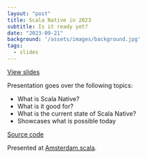 ```yaml
---
layout: "post"
title: Scala Native in 2023
subtitle: Is it ready yet?
date: "2023-09-21"
background: '/assets/images/background.jpg'
tags: 
  - slides
---
```


<a class="btn btn-primary" href="https://lavrovorg.notion.site/Scala-Native-in-2023-cf3667e327e34fdf879e5a5e74be1ec6">
View slides
</a>

Presentation goes over the following topics:
- What is Scala Native?
- What is it good for?
- What is the current state of Scala Native?
- Showcases what is possible today

[Source code](https://github.com/lavrov/scala-native-meetup)

Presented at [Amsterdam.scala](https://www.meetup.com/amsterdam-scala/events/295913470/).
